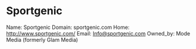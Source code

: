 
# Sportgenic

Name: Sportgenic
Domain: sportgenic.com
Home: http://www.sportgenic.com/
Email: Info@sportgenic.com
Owned_by: Mode Media (formerly Glam Media)
